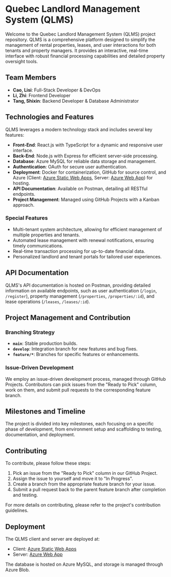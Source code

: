 # Quebec Landlord Management System (QLMS)

Welcome to the Quebec Landlord Management System (QLMS) project repository. QLMS is a comprehensive platform designed to simplify the management of rental properties, leases, and user interactions for both tenants and property managers. It provides an interactive, real-time interface with robust financial processing capabilities and detailed property oversight tools.

## Team Members

- **Cao, Lisi**: Full-Stack Developer & DevOps
- **Li, Zhi**: Frontend Developer
- **Tang, Shixin**: Backend Developer & Database Administrator

## Technologies and Features

QLMS leverages a modern technology stack and includes several key features:

- **Front-End**: React.js with TypeScript for a dynamic and responsive user interface.
- **Back-End**: Node.js with Express for efficient server-side processing.
- **Database**: Azure MySQL for reliable data storage and management.
- **Authentication**: OAuth for secure user authentication.
- **Deployment**: Docker for containerization, GitHub for source control, and Azure (Client: [Azure Static Web Apps](https://black-sky-08b5f0d10.4.azurestaticapps.net), Server: [Azure Web App](https://qlms-server.azurewebsites.net)) for hosting.
- **API Documentation**: Available on Postman, detailing all RESTful endpoints.
- **Project Management**: Managed using GitHub Projects with a Kanban approach.

### Special Features

- Multi-tenant system architecture, allowing for efficient management of multiple properties and tenants.
- Automated lease management with renewal notifications, ensuring timely communications.
- Real-time transaction processing for up-to-date financial data.
- Personalized landlord and tenant portals for tailored user experiences.

## API Documentation

QLMS's API documentation is hosted on Postman, providing detailed information on available endpoints, such as user authentication (`/login`, `/register`), property management (`/properties`, `/properties/:id`), and lease operations (`/leases`, `/leases/:id`).

## Project Management and Contribution

### Branching Strategy

- **`main`**: Stable production builds.
- **`develop`**: Integration branch for new features and bug fixes.
- **`feature/*`**: Branches for specific features or enhancements.

### Issue-Driven Development

We employ an issue-driven development process, managed through GitHub Projects. Contributors can pick issues from the "Ready to Pick" column, work on them, and submit pull requests to the corresponding feature branch.

## Milestones and Timeline

The project is divided into key milestones, each focusing on a specific phase of development, from environment setup and scaffolding to testing, documentation, and deployment.

## Contributing

To contribute, please follow these steps:

1. Pick an issue from the "Ready to Pick" column in our GitHub Project.
2. Assign the issue to yourself and move it to "In Progress".
3. Create a branch from the appropriate feature branch for your issue.
4. Submit a pull request back to the parent feature branch after completion and testing.

For more details on contributing, please refer to the project's contribution guidelines.

## Deployment

The QLMS client and server are deployed at:

- Client: [Azure Static Web Apps](https://black-sky-08b5f0d10.4.azurestaticapps.net)
- Server: [Azure Web App](https://qlms-server.azurewebsites.net)

The database is hosted on Azure MySQL, and storage is managed through Azure Blob.

